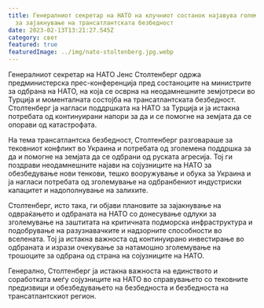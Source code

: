 ```yaml
---
title: Генералниот секретар на НАТО на клучниот состанок најавува големи одлуки
  за зајакнување на трансатлантската безбедност
date: 2023-02-13T13:21:27.545Z
category: свет
featured: true
featuredImage: ../img/nato-stoltenberg.jpg.webp
---
```


Генералниот секретар на НАТО Јенс Столтенберг одржа предминистерска прес-конференција пред состаноците на министрите за одбрана на НАТО, на која се осврна на неодамнешните земјотреси во Турција и моменталната состојба на трансатлантската безбедност. Столтенберг ја нагласи поддршката на НАТО за Турција и ја истакна потребата од континуирани напори за да и се помогне на земјата да се опорави од катастрофата.

На тема трансатлантска безбедност, Столтенберг разговараше за тековниот конфликт во Украина и потребата од зголемена поддршка за да и помогне на земјата да се одбрани од руската агресија. Тој ги поздрави неодамнешните најави на сојузниците на НАТО за обезбедување нови тенкови, тешко вооружување и обука за Украина и ја нагласи потребата од зголемување на одбранбениот индустриски капацитет и надополнување на залихите.

Столтенберг, исто така, ги објави плановите за зајакнување на одвраќањето и одбраната на НАТО со донесување одлуки за зголемување на заштитата на критичната подморска инфраструктура и подобрување на разузнавачките и надзорните способности во вселената. Тој ја истакна важноста од континуирано инвестирање во одбраната и изрази очекување за натамошно зголемување на трошоците за одбрана од страна на сојузниците на НАТО.

Генерално, Столтенберг ја истакна важноста на единството и соработката меѓу сојузниците на НАТО во справувањето со тековните предизвици и обезбедувањето на безбедноста и безбедноста на трансатлантскиот регион.
